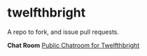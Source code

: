 # twelfthbright
A repo to fork, and issue pull requests.

**Chat Room**
[Public Chatroom for Twelfthbright](https://gitter.im/magicericat/twelfthbright)

